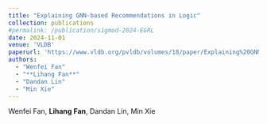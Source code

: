 ```yaml
---
title: "Explaining GNN-based Recommendations in Logic"
collection: publications
#permalink: /publication/sigmod-2024-EGRL
date: 2024-11-01
venue: 'VLDB'
paperurl: 'https://www.vldb.org/pvldb/volumes/18/paper/Explaining%20GNN-based%20Recommendations%20in%20Logic'
authors: 
  - "Wenfei Fan"
  - "**Lihang Fan**"
  - "Dandan Lin"
  - "Min Xie"
---
```


Wenfei Fan, **Lihang Fan**, Dandan Lin, Min Xie

